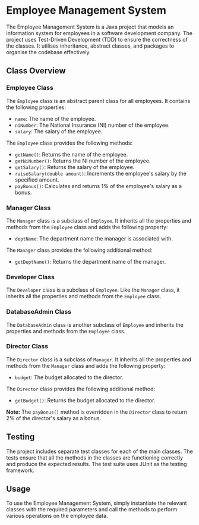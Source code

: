 # Employee Management System

The Employee Management System is a Java project that models an information system for employees in a software development company. The project uses Test-Driven Development (TDD) to ensure the correctness of the classes. It utilises inheritance, abstract classes, and packages to organise the codebase effectively.

## Class Overview

### Employee Class

The `Employee` class is an abstract parent class for all employees. It contains the following properties:

- `name`: The name of the employee.
- `niNumber`: The National Insurance (NI) number of the employee.
- `salary`: The salary of the employee.

The `Employee` class provides the following methods:

- `getName()`: Returns the name of the employee.
- `getNiNumber()`: Returns the NI number of the employee.
- `getSalary()`: Returns the salary of the employee.
- `raiseSalary(double amount)`: Increments the employee's salary by the specified amount.
- `payBonus()`: Calculates and returns 1% of the employee's salary as a bonus.

### Manager Class

The `Manager` class is a subclass of `Employee`. It inherits all the properties and methods from the `Employee` class and adds the following property:

- `deptName`: The department name the manager is associated with.

The `Manager` class provides the following additional method:

- `getDeptName()`: Returns the department name of the manager.

### Developer Class

The `Developer` class is a subclass of `Employee`. Like the `Manager` class, it inherits all the properties and methods from the `Employee` class.

### DatabaseAdmin Class

The `DatabaseAdmin` class is another subclass of `Employee` and inherits the properties and methods from the `Employee` class.

### Director Class

The `Director` class is a subclass of `Manager`. It inherits all the properties and methods from the `Manager` class and adds the following property:

- `budget`: The budget allocated to the director.

The `Director` class provides the following additional method:

- `getBudget()`: Returns the budget allocated to the director.

**Note:** The `payBonus()` method is overridden in the `Director` class to return 2% of the director's salary as a bonus.

## Testing

The project includes separate test classes for each of the main classes. The tests ensure that all the methods in the classes are functioning correctly and produce the expected results. The test suite uses JUnit as the testing framework.

## Usage

To use the Employee Management System, simply instantiate the relevant classes with the required parameters and call the methods to perform various operations on the employee data.
